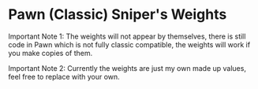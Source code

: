 # Pawn (Classic) Sniper's Weights

Important Note 1: The weights will not appear by themselves, there is still code in Pawn which is not fully classic compatible, the weights will work if you make copies of them.

Important Note 2: Currently the weights are just my own made up values, feel free to replace with your own.
